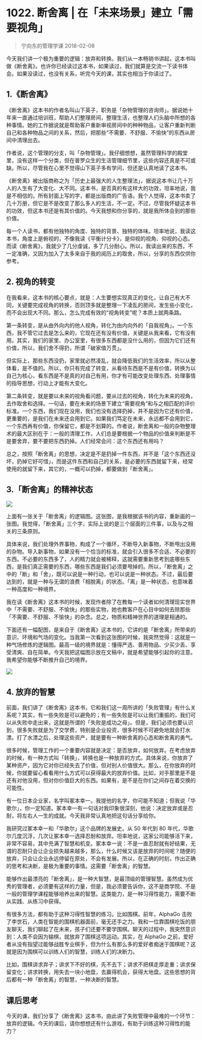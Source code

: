 # 1022. 断舍离 | 在「未来场景」建立「需要视角」
> 宁向东的管理学课
2018-02-08

今天我们讲一个极为重要的逻辑：放弃和转换。我们从一本畅销书讲起，这本书叫做《断舍离》。也许你已经读过这本书，如果读过，我们就算是交流一下读书体会。如果没读过，也没有关系，听完今天的课，其实也相当于你读过了。

## 1.《断舍离》
《断舍离》这本书的作者名叫山下英子，职务是「杂物管理的咨询师」。据说她十年来一直通过培训班，帮助人们整理房间，整理生活，也整理人们头脑中所想的各种事情。她的工作据说就是帮助客户重新审视房间中的种种物品，让客户重新判断自己和各种物品之间的关系，然后，把那些“不需要、不舒服、不愉快”的东西从房间中清理出去。

作者说，这个管理的分支，叫「杂物管理」。我仔细想想，虽然管理科学的殿堂里，没有这样一个分类，但在普罗众生的生活管理细节里，这些内容还真是不可或缺。所以，尽管我在心里不觉得山下英子多有学问，但还是认真地读了这本书。

《断舍离》被出版商称之为「历史上最强大的人生整理法」，据说这本书让几十万人的人生有了大变化、大不同。这本书，是否真的有这样大的功效，坦率地说，我是不相信的。所有封面上写的字，都是出版商的广告语。我个人觉得，这本书卖了几十万册，但它是不是改变了那么多人的生活，不一定。不过，尽管我怀疑这本书的功效，但这本书还是有其价值的。今天我想和你分享的，就是我所体会到的那些价值。

每一个人读书，都有他独特的角度、独特的背景、独特的体味。坦率地说，我读这本书，角度上是俯视的，不像我读《平衡计分卡》，是仰视的视角、仰视的心态。而读《断舍离》，我就少了几分虔诚，多了几分耐心。所以，我读出来的东西，不一定准确，又因为加入了太多来自于我的阅历上的取舍，所以，分享的东西仅供你参考。

## 2. 视角的转变
在我看来，这本书的核心要点，就是：人生要想实现真正的变化，让自己有大不同，关键要完成视角的转换，否则顶多就是整理一下凌乱的房间，发生些小变化，而不会出现大不同。那么，怎么完成有效的“视角转变”呢？本质上就两条路。

第一条转变，是从由外向内的他人视角，转化为由内向外的「自我视角」。一个东西，我不管它过去是怎么来的，它现在还有没有价值，关键是从我来看，它有没有用。其实，我们的家里、办公室里，有很多东西都是没什么用的，但因为它们还有价值，所以，我们舍不得扔，所谓「破家值万贯」。

但实际上，那些东西没扔，家里就必然凌乱，就会降低我们的生活效率，所以从整体看，是不值的。所以，你只有完成了转变，从看待东西是不是有价值，转换为以自己为核心，看东西是不是真的对自己有用，你才有可能改变处理东西、处理事情的指导思想，行动上才能有大变化。

第二条转变，就是要以未来的视角看问题，要从过去的视角，转化为未来的视角，去作取舍和选择。一句话，要在未来的场景下建立“需要视角”和与之相匹配的评价标准。一个东西，我们现在没用，我们也没有选择扔掉，并不是因为它还有价值，更重要的，是我们在未来还会用到它。如果我们笃定在未来，永远都不会用到它，一个东西再有价值，你保留它，都是不划算的。作者说，断舍离和一般的杂物整理术的最大区别在于：一般的清理工作，人们总是要根据一个物品的价值来判断是不是要舍弃，要不要把东西扔掉。人们经常会问：这个东西还有用吗？

总之，按照「断舍离」的思想，决定是不是扔掉一件东西，并不是「这个东西还没坏，扔掉它好可惜」，而是这件东西和自己的关系，是必要的东西就留下来，经常使用的就留下来，其它的，一概可以扔掉，都要做到「断舍离」。

## 3.「断舍离」的精神状态

![](https://raw.githubusercontent.com/dalong0514/selfstudy/master/图片链接/宁向东/2019036.jpg)

上面有一张关于「断舍离」的逻辑图。这张图，是我根据该书的内容，重新画的一张图。我觉得，「断舍离」三个字，实际上说的是三个层面的三件事，以及与之相关的三条原则。

具体来说，我们处理外界事物，构成了一个循环，不断导入新事物，不断甩出没用的杂物。导入新事物，如果没有一个恰当的标准，就会引入很多不合适、不必要的东西。不必要的东西多了，人的精力就会被稀释，这就需要重新思考到底哪些东西，是我们真正需要的东西，哪些东西是我们必须要甩掉的。所以，「断舍离」之中的「断」和「舍」，既可以说是一种行动，也可以说是一种状态。不过，最后要达到的，就是一种与无谓的浪费「相脱离」的状态。「离」是一种状态，也意味着一种高度和一种境界。

我在读《断舍离》这本书的时候，发现作者除了在教每一个读者如何清理现实世界中「不需要、不舒服、不愉快」的那些实物，她也教客户在心目中如何去除那些「不需要、不舒服、不愉快」的杂念。总之，物质和精神世界的道理是相通的。

下面还有一幅配图，是来自于《断舍离》这本书的，它讲的是「断舍离」所带来的意识、环境和气场的变化。当我第一次看到这张图的时候，我突然觉得：这就是一种气场修炼的逻辑图。最高一级的境界就是：懂得严选、善用物品、少买少丢、享受清爽、自在简单。今天我把这幅图示放在文稿中，就是希望能够引起你的注意。我希望你能够不断推升自己的境界。

![](https://raw.githubusercontent.com/dalong0514/selfstudy/master/图片链接/宁向东/2019037.jpg)

## 4. 放弃的智慧
前面，我们讲了《断舍离》这本书，它和我们这一周所讲的「失败管理」有什么关系呢？其实，有一些失败是可以避免的；有一些失败是可以让我们重振的，我们可以从失败中走出来，这就是所谓的「失败是成功之母」。但是，我们必须也要认识到，很多失败就是为了交学费，特别是企业投资，很多时候不可避免地就会打水漂。打了水漂之后，处理这些资产，就是要有一种断舍离的心态和断舍离的勇气。

很多时候，管理工作的一个重要内容就是决定：是否放弃，如何放弃。在考虑放弃的时候，有一种方式叫「转换」，转换也是一种放弃的方式。具体来说，你放弃了某种资产，因为它对你已经失去了价值，但对别人价值很大。那么，在你放弃的时候，你就要留心看看用什么方式可以获得最大的放弃价值。比如，对手那里是不是还有对他没用，但对你价值巨大的东西。如果有，是不是在你们之间存在着交换的可能性。

有一位日本企业家，名字叫冢本幸一。我提他的名字，你可能不知道；但我说「华歌尔」，你一定知道。冢本幸一有一句话对我印象很深刻，他说：决定放弃或是忍耐，将左右人一生的成就。今天我非常认真地把这句话分享给你。

我研究过冢本幸一和「华歌尔」这个品牌的发展史。从 50 年代到 80 年代，华歌尔几度沉浮，几次让冢本幸一选择忍耐和放弃。坦率地说，这家公司能够活下来，非常不容易，其中充满了智慧和机变。冢本幸一说：不是一直忍耐就有好结果，无谓的忍耐只会让企业损失越来越多，那么，什么时候又该是放弃的时间呢？随便的放弃，只会让企业永远停留在原处，不会有发展。所以，在正确的时刻，作出正确的思考和决断，是极为重要的事情。这需要「断舍离」的智慧。

能够作出最漂亮的「断舍离」，是一种大智慧，是最顶级的管理智慧。虽然成为优秀的管理者，必须要有这样的力量，但是，我必须要告诉你，这不是商学院、不是一般的管理学课程能够培养出来的智慧。这类能力，是一种习得性能力，需要不断从实践、从练习中获得。

有很多方法，都有助于这种习得性智慧的练习。比如围棋。前年，AlphaGo 击败了李世石，人类在智能的围棋机器面前，毫无还手之力。我和一位靠围棋吃饭的朋友聊天，我们聊起了在未来，孩子们还要不要学围棋。聊天的过程中，我突然意识到：人类不会因为输棋，就放弃了围棋这项运动。其实，在 AlphaGo 之前，爱好者从没有指望过能够战胜专业棋手，但为什么有那么多的爱好者痴迷于围棋呢？这就是因为围棋可以训练人们的智慧，训练人们的决断力。

比如，围棋讲求弃子；讲求下不好的棋，先不去下；讲求不把棋走厚走重；讲求保留变化；讲求转换，用失去一块小地盘，去赢得机会，获得大地盘。这些思想的背后都有一种「断舍离」的智慧，一种决断的智慧。

## 课后思考
今天的课，我们分享了《断舍离》这本书，由此讲了失败管理中最难的一个环节：放弃的逻辑。今天的课后，请你想想还有什么游戏，有助于训练这种习得性的能力？


